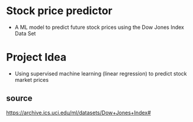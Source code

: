 # Stock price predictor 
 - A ML model to predict future stock prices using the Dow Jones Index Data Set 

# Project Idea
 - Using supervised machine learning (linear regression) to predict stock market prices

## source
https://archive.ics.uci.edu/ml/datasets/Dow+Jones+Index#


